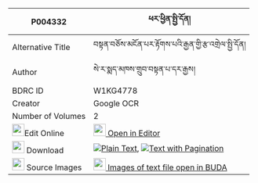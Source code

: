 |P004332|ཕར་ཕྱིན་སྤྱི་དོན། 
| --- | --- 
|Alternative Title |བསྟན་བཅོས་མངོན་པར་རྟོགས་པའི་རྒྱན་གྱི་རྩ་འགྲེལ་སྤྱི་དོན།
|Author| སེ་ར་སྨད་མཁས་གྲུབ་བསྟན་པ་དར་རྒྱས།
|BDRC ID | W1KG4778
|Creator | Google OCR
|Number of Volumes| 2
|<img width="25" src="https://img.icons8.com/color/25/000000/edit-property.png">Edit Online| [<img width="25" src="https://avatars.githubusercontent.com/u/45091458?s=200&v=4"> Open in Editor](http://editor.openpecha.org/P004332)
|<img width="25" src="https://img.icons8.com/fluent/48/000000/download-2.png"/>  Download | [![](https://img.icons8.com/color/20/000000/txt.png)Plain Text](https://github.com/Openpecha/P004332/releases/download/v1/parchin_chidon_plain_P004332.zip), [![](https://img.icons8.com/color/20/000000/txt.png)Text with Pagination](https://github.com/Openpecha/P004332/releases/download/v1/parchin_chidon_pages_P004332.zip)
|<img width="25" src="https://img.icons8.com/plasticine/100/000000/pictures-folder.png"/>  Source Images | [<img width="25" src="https://library.bdrc.io/icons/BUDA-small.svg"> Images of text file open in BUDA](https://library.bdrc.io/show/bdr:W1KG4778)